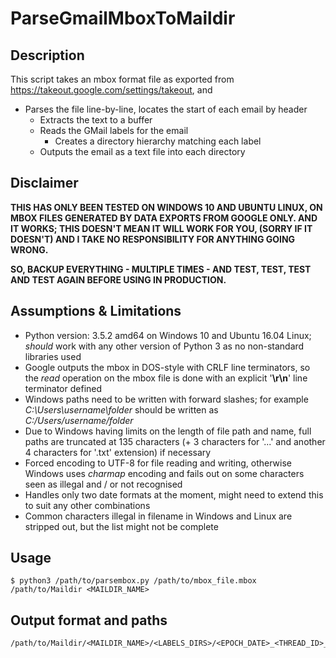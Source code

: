 # ParseGmailMboxToMaildir #

## Description ##
This script takes an mbox format file as exported from 
https://takeout.google.com/settings/takeout, and 
  - Parses the file line-by-line, locates the start of each email by header
    - Extracts the text to a buffer
    - Reads the GMail labels for the email
      - Creates a directory hierarchy matching each label
    - Outputs the email as a text file into each directory

## Disclaimer ##

__THIS HAS ONLY BEEN TESTED ON WINDOWS 10 AND UBUNTU LINUX, ON MBOX FILES GENERATED
BY DATA EXPORTS FROM GOOGLE ONLY. AND IT WORKS; THIS DOESN'T MEAN IT WILL WORK FOR 
YOU, (SORRY IF IT DOESN'T) AND I TAKE NO RESPONSIBILITY FOR ANYTHING GOING WRONG.__

__SO, BACKUP EVERYTHING - MULTIPLE TIMES - AND TEST, TEST, TEST AND TEST AGAIN BEFORE 
USING IN PRODUCTION.__

## Assumptions & Limitations ##

  - Python version: 3.5.2 amd64 on Windows 10 and Ubuntu 16.04 Linux; _should_ 
  work with any other version of Python 3 as no non-standard libraries used
  - Google outputs the mbox in DOS-style with CRLF line terminators, so the 
  _read_ operation on the mbox file is done with an explicit '__\r\n__' line 
  terminator defined  
  - Windows paths need to be written with forward slashes; for example 
  _C:\Users\username\folder_ should be written as _C:/Users/username/folder_ 
  - Due to Windows having limits on the length of file path and name, full paths 
  are truncated at 135 characters (+ 3 characters for '...' and another 4 
  characters for '.txt' extension) if necessary
  - Forced encoding to UTF-8 for file reading and writing, otherwise Windows uses 
  _charmap_ encoding and fails out on some characters seen as illegal and / or 
  not recognised
  - Handles only two date formats at the moment, might need to extend this to 
  suit any other combinations
  - Common characters illegal in filename in Windows and Linux are stripped out, 
  but the list might not be complete  

## Usage ##
```
$ python3 /path/to/parsembox.py /path/to/mbox_file.mbox /path/to/Maildir <MAILDIR_NAME>
```

## Output format and paths ##
```
/path/to/Maildir/<MAILDIR_NAME>/<LABELS_DIRS>/<EPOCH_DATE>_<THREAD_ID>_<EMAIL_SUBJECT>.txt
```